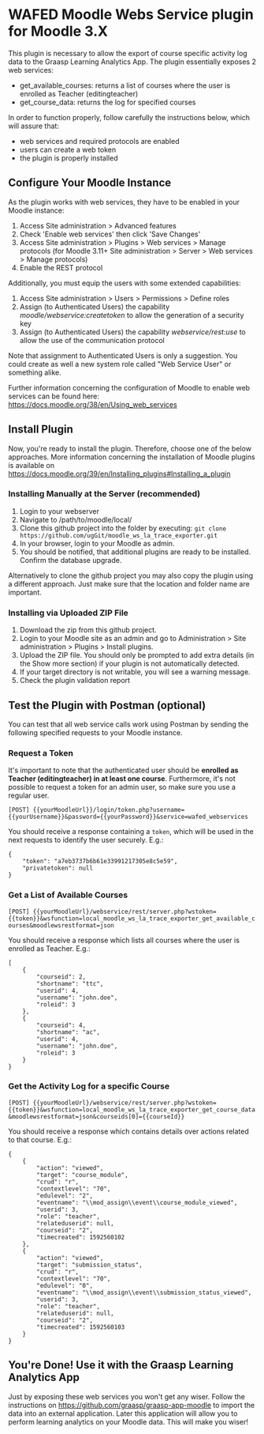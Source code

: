 # WAFED Moodle Webs Service plugin for Moodle 3.X

This plugin is necessary to allow the export of course specific activity log data to the Graasp Learning Analytics App.
The plugin essentially exposes 2 web services:

- get_available_courses: returns a list of courses where the user is enrolled as Teacher (editingteacher)
- get_course_data: returns the log for specified courses

In order to function properly, follow carefully the instructions below, which will assure that:

- web services and required protocols are enabled
- users can create a web token 
- the plugin is properly installed

## Configure Your Moodle Instance
As the plugin works with web services, they have to be enabled in your Moodle instance:

1. Access Site administration > Advanced features
2. Check 'Enable web services' then click 'Save Changes'
3. Access Site administration > Plugins > Web services > Manage protocols (for Moodle 3.11+  Site administration > Server > Web services > Manage protocols)
4. Enable the REST protocol

Additionally, you must equip the users with some extended capabilities:

1. Access Site administration > Users > Permissions > Define roles
2. Assign (to Authenticated Users) the capability _moodle/webservice:createtoken_ to allow the generation of a security key
3. Assign (to Authenticated Users) the capability _webservice/rest:use_ to allow the use of the communication protocol

Note that assignment to Authenticated Users is only a suggestion. You could create as well a new system role called "Web Service User" or something alike.

Further information concerning the configuration of Moodle to enable web services can be found here: https://docs.moodle.org/38/en/Using_web_services


## Install Plugin

Now, you're ready to install the plugin. Therefore, choose one of the below approaches. More information concerning the installation of Moodle plugins is available on https://docs.moodle.org/39/en/Installing_plugins#Installing_a_plugin

### Installing Manually at the Server (recommended)
1. Login to your webserver
2. Navigate to /path/to/moodle/local/
3. Clone this github project into the folder by executing: `git clone https://github.com/ugGit/moodle_ws_la_trace_exporter.git`
4. In your browser, login to your Moodle as admin.
5. You should be notified, that additional plugins are ready to be installed. Confirm the database upgrade.

Alternatively to clone the github project you may also copy the plugin using a different approach. Just make sure that the location and folder name are important.

### Installing via Uploaded ZIP File
1. Download the zip from this github project.
2. Login to your Moodle site as an admin and go to Administration > Site administration > Plugins > Install plugins.
3. Upload the ZIP file. You should only be prompted to add extra details (in the Show more section) if your plugin is not automatically detected.
4. If your target directory is not writable, you will see a warning message.
5. Check the plugin validation report



## Test the Plugin with Postman (optional)
You can test that all web service calls work using Postman by sending the following specified requests to your Moodle instance.

### Request a Token
It's important to note that the authenticated user should be **enrolled as Teacher (editingteacher) in at least one course**. Furthermore, it's not possible to request a token for an admin user, so make sure you use a regular user.

`[POST] {{yourMoodleUrl}}/login/token.php?username={{yourUsername}}&password={{yourPassword}}&service=wafed_webservices`

You should receive a response containing a `token`, which will be used in the next requests to identify the user securely. E.g.:
```
{
    "token": "a7eb3737b6b61e33991217305e8c5e59",
    "privatetoken": null
}
```

### Get a List of Available Courses
`[POST] {{yourMoodleUrl}/webservice/rest/server.php?wstoken={{token}}&wsfunction=local_moodle_ws_la_trace_exporter_get_available_courses&moodlewsrestformat=json`

You should receive a response which lists all courses where the user is enrolled as Teacher. E.g.:
```
[
    {
        "courseid": 2,
        "shortname": "ttc",
        "userid": 4,
        "username": "john.doe",
        "roleid": 3
    },
    {
        "courseid": 4,
        "shortname": "ac",
        "userid": 4,
        "username": "john.doe",
        "roleid": 3
    }
}
```

### Get the Activity Log for a specific Course
`[POST] {{yourMoodleUrl}/webservice/rest/server.php?wstoken={{token}}&wsfunction=local_moodle_ws_la_trace_exporter_get_course_data&moodlewsrestformat=json&courseids[0]={{courseId}}`

You should receive a response which contains details over actions related to that course. E.g.:

```
{
    {
        "action": "viewed",
        "target": "course_module",
        "crud": "r",
        "contextlevel": "70",
        "edulevel": "2",
        "eventname": "\\mod_assign\\event\\course_module_viewed",
        "userid": 3,
        "role": "teacher",
        "relateduserid": null,
        "courseid": "2",
        "timecreated": 1592560102
    },
    {
        "action": "viewed",
        "target": "submission_status",
        "crud": "r",
        "contextlevel": "70",
        "edulevel": "0",
        "eventname": "\\mod_assign\\event\\submission_status_viewed",
        "userid": 3,
        "role": "teacher",
        "relateduserid": null,
        "courseid": "2",
        "timecreated": 1592560103
    }
}
```

## You're Done! Use it with the Graasp Learning Analytics App
Just by exposing these web services you won't get any wiser. Follow the instructions on https://github.com/graasp/graasp-app-moodle to import the data into an external application. Later this application will allow you to perform learning analytics on your Moodle data. This will make you wiser!
